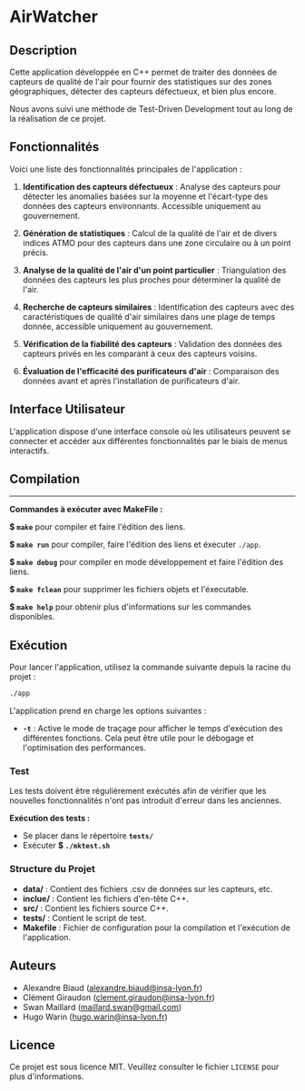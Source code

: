 # AirWatcher

## Description

Cette application développée en C++ permet de traiter des données de capteurs de qualité de l'air pour fournir des statistiques sur des zones géographiques, détecter des capteurs défectueux, et bien plus encore.

Nous avons suivi une méthode de Test-Driven Development tout au long de la réalisation de ce projet.

## Fonctionnalités
Voici une liste des fonctionnalités principales de l'application :

1. **Identification des capteurs défectueux** : Analyse des capteurs pour détecter les anomalies basées sur la moyenne et l'écart-type des données des capteurs environnants. Accessible uniquement au gouvernement.
   
2. **Génération de statistiques** : Calcul de la qualité de l'air et de divers indices ATMO pour des capteurs dans une zone circulaire ou à un point précis.
   
3. **Analyse de la qualité de l'air d'un point particulier** : Triangulation des données des capteurs les plus proches pour déterminer la qualité de l'air.
   
4. **Recherche de capteurs similaires** : Identification des capteurs avec des caractéristiques de qualité d'air similaires dans une plage de temps donnée, accessible uniquement au gouvernement.
   
5. **Vérification de la fiabilité des capteurs** : Validation des données des capteurs privés en les comparant à ceux des capteurs voisins.
   
6. **Évaluation de l'efficacité des purificateurs d'air** : Comparaison des données avant et après l'installation de purificateurs d'air.


## Interface Utilisateur
L'application dispose d'une interface console où les utilisateurs peuvent se connecter et accéder aux différentes fonctionnalités par le biais de menus interactifs.

## Compilation
---
**Commandes à exécuter avec MakeFile :**

**$ `make`** pour compiler et faire l'édition des liens.

**$ `make run`** pour compiler, faire l'édition des liens et éxecuter `./app`.

**$ `make debug`** pour compiler en mode développement et faire l'édition des liens.

**$ `make fclean`** pour supprimer les fichiers objets et l'éxecutable.

**$ `make help`** pour obtenir plus d'informations sur les commandes disponibles.

## Exécution

Pour lancer l'application, utilisez la commande suivante depuis la racine du projet :

```bash
./app
```

L'application prend en charge les options suivantes :

- **`-t`** : Active le mode de traçage pour afficher le temps d'exécution des différentes fonctions. Cela peut être utile pour le débogage et l'optimisation des performances.

### Test
Les tests doivent être régulièrement exécutés afin de vérifier que les nouvelles fonctionnalités n'ont pas introduit d'erreur dans les anciennes.

**Exécution des tests :**
- Se placer dans le répertoire **`tests/`**
- Exécuter **$ `./mktest.sh`**

### Structure du Projet
- **data/** : Contient des fichiers .csv de données sur les capteurs, etc.
- **inclue/** : Contient les fichiers d'en-tête C++.
- **src/** : Contient les fichiers source C++.
- **tests/** : Contient le script de test.
- **Makefile** : Fichier de configuration pour la compilation et l'exécution de l'application.

## Auteurs

- Alexandre Biaud (alexandre.biaud@insa-lyon.fr)
- Clément Giraudon (clement.giraudon@insa-lyon.fr)
- Swan Maillard (maillard.swan@gmail.com)
- Hugo Warin (hugo.warin@insa-lyon.fr)

## Licence

Ce projet est sous licence MIT. Veuillez consulter le fichier `LICENSE` pour plus d'informations.
